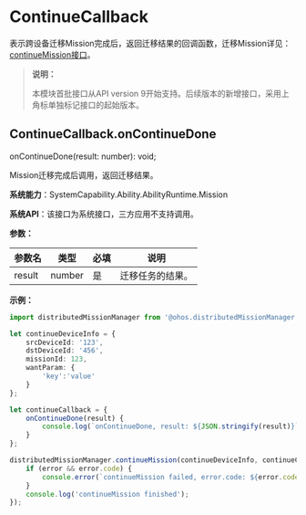 # ContinueCallback

表示跨设备迁移Mission完成后，返回迁移结果的回调函数，迁移Mission详见：[continueMission接口](js-apis-distributedMissionManager.md#distributedmissionmanagercontinuemission)。

> **说明：**
> 
> 本模块首批接口从API version 9开始支持。后续版本的新增接口，采用上角标单独标记接口的起始版本。 

## ContinueCallback.onContinueDone

onContinueDone(result: number): void;

Mission迁移完成后调用，返回迁移结果。

**系统能力**：SystemCapability.Ability.AbilityRuntime.Mission

**系统API**：该接口为系统接口，三方应用不支持调用。

**参数：**

  | 参数名 | 类型 | 必填 | 说明 |
  | -------- | -------- | -------- | -------- |
  | result |  number | 是 | 迁移任务的结果。 |

**示例：**

  ```ts
  import distributedMissionManager from '@ohos.distributedMissionManager';

  let continueDeviceInfo = {
      srcDeviceId: '123',
      dstDeviceId: '456',
      missionId: 123,
      wantParam: {
          'key':'value'
      }
  };

  let continueCallback = {
      onContinueDone(result) {
          console.log(`onContinueDone, result: ${JSON.stringify(result)}`);
      }
  };

  distributedMissionManager.continueMission(continueDeviceInfo, continueCallback, (error) => {
      if (error && error.code) {
          console.error(`continueMission failed, error.code: ${error.code}, error.message: ${error.message}`);
      }
      console.log('continueMission finished');
  });
  ```
